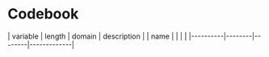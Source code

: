 # Codebook

| variable | length | domain | description |
| name     |        |        |             |
|----------|--------|--------|-------------|
